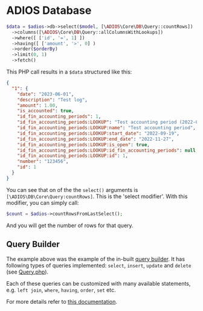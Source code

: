 # ADIOS Database

```php
$data = $adios->db->select($model, [\ADIOS\Core\DB\Query::countRows])
  ->columns([\ADIOS\Core\DB\Query::allColumnsWithLookups])
  ->where([ ['id', '=', 1] ])
  ->having([ ['amount', '>', 0] )
  ->order($orderBy)
  ->limit(0, 1)
  ->fetch()
```

This PHP call results in a `$data` structured like this:

```json
{
  "1": {
    "date": "2023-06-01",
    "description": "Test log",
    "amount": 1.00,
    "is_accounted": true,
    "id_fin_accounting_periods": 1,
    "id_fin_accounting_periods:LOOKUP": "Test accounting period (2022-09-19)",
    "id_fin_accounting_periods:LOOKUP:name": "Test accounting period",
    "id_fin_accounting_periods:LOOKUP:start_date": "2022-09-19",
    "id_fin_accounting_periods:LOOKUP:end_date": "2022-11-27",
    "id_fin_accounting_periods:LOOKUP:is_open": true,
    "id_fin_accounting_periods:LOOKUP:id_fin_accounting_periods": null,
    "id_fin_accounting_periods:LOOKUP:id": 1,
    "number": "123456",
    "id": 1
  }
}
```

You can see that on of the the `select()` arguments is `[\ADIOS\DB\Core\Query:countRows]`. This is the 'select modifier'. With this modifier, you can simply call:

```php
$count = $adios->countRowsFromLastSelect();
```

And you will get the number of rows for that query.

## Query Builder

The example above was the example of the in-built [query builder](query-builder.md). It has following types of queries implemented: `select`, `insert`, `update` and `delete` (see [Query.php](/src/Core/DB/Query.php)).

Each of these queries can be customized with many available statements, e.g. `left join`, `where`, `having`, `order`, `set` etc.

For more details refer to [this documentation](query-builder.md).